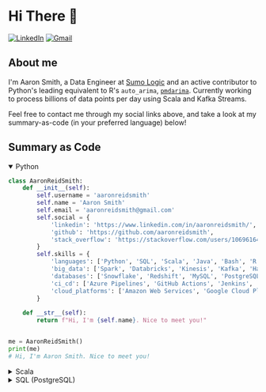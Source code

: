 # Hi There 👋
[![LinkedIn](https://img.shields.io/badge/-Aaron_Smith-blue?style=flat&logo=Linkedin&logoColor=white&link=https://www.linkedin.com/in/aaronreidsmith/)](https://www.linkedin.com/in/aaronreidsmith/)
[![Gmail](https://img.shields.io/badge/-aaronreidsmith@gmail.com-D14836?style=flat&logo=Gmail&logoColor=white&link=mailto:aaronreidsmith@gmail.com)](mailto:aaronreidsmith@gmail.com)

## About me
I'm Aaron Smith, a Data Engineer at [Sumo Logic](https://www.sumologic.com/) and an active contributor to Python's leading equivalent to R's `auto_arima`, [`pmdarima`](https://github.com/alkaline-ml/pmdarima). Currently working to process billions of data points per day using Scala and Kafka Streams.

Feel free to contact me through my social links above, and take a look at my summary-as-code (in your preferred language) below!


## Summary as Code 

<details open><summary>Python</summary>
<p>

```python
class AaronReidSmith:
    def __init__(self):
        self.username = 'aaronreidsmith'
        self.name = 'Aaron Smith'
        self.email = 'aaronreidsmith@gmail.com'
        self.social = {
            'linkedin': 'https://www.linkedin.com/in/aaronreidsmith/',
            'github': 'https://github.com/aaronreidsmith',
            'stack_overflow': 'https://stackoverflow.com/users/10696164/aaron-smith'
        }
        self.skills = {
            'languages': ['Python', 'SQL', 'Scala', 'Java', 'Bash', 'R', 'Perl', 'PHP'],
            'big_data': ['Spark', 'Databricks', 'Kinesis', 'Kafka', 'Hadoop'],
            'databases': ['Snowflake', 'Redshift', 'MySQL', 'PostgreSQL', 'DynamoDB'],
            'ci_cd': ['Azure Pipelines', 'GitHub Actions', 'Jenkins', 'Travis CI', 'Appveyor', 'CircleCI'],
            'cloud_platforms': ['Amazon Web Services', 'Google Cloud Platform']
        }
        
    def __str__(self):
        return f"Hi, I'm {self.name}. Nice to meet you!"


me = AaronReidSmith()    
print(me)
# Hi, I'm Aaron Smith. Nice to meet you!
```

</p>
</details>

<details><summary>Scala</summary>
<p>

```scala
class AaronReidSmith {
  val userName: String = "aaronreidsmith"
  val name: String     = "Aaron Smith"
  val email: String    = "aaronreidsmith@gmail.com"
  val social: Map[String, String] = Map(
    "linkedin"      -> "https://www.linkedin.com/in/aaronreidsmith/",
    "github"        -> "https://github.com/aaronreidsmith",
    "stackOverflow" -> "https://stackoverflow.com/users/10696164/aaron-smith"
  )
  val skills: Map[String, Seq[String]] = Map(
    "languages"      -> Seq("Python", "SQL", "Scala", "Java", "Bash", "R", "Perl", "PHP"),
    "bigData"        -> Seq("Spark", "Databricks", "Kinesis", "Kafka", "Hadoop"),
    "databases"      -> Seq("Snowflake", "Redshift", "MySQL", "PostgreSQL", "DynamoDB"),
    "ciCd"           -> Seq("Azure Pipelines", "GitHub Actions", "Jenkins", "Travis CI", "Appveyor", "CircleCI"),
    "cloudPlatforms" -> Seq("Amazon Web Services", "Google Cloud Platform")
  )

  override def toString: String = s"Hi, I'm $name. Nice to meet you!"
}

val me = new AaronReidSmith
println(me)
// Hi, I'm Aaron Smith. Nice to meet you!
```

</p>
</details>

<details><summary>SQL (PostgreSQL)</summary>
<p>

```sql
CREATE TABLE aaron_reid_smith(
  username VARCHAR,
  name     VARCHAR,
  email    VARCHAR,
  social   JSON,
  skills   JSON
);

INSERT INTO aaron_reid_smith VALUES (
  'aaronreidsmith',
  'Aaron Smith',
  'aaronreidsmith@gmail.com',
  $$
  {
    "linkedin": "https://www.linkedin.com/in/aaronreidsmith/",
    "github": "https://github.com/aaronreidsmith",
    "stack_overflow": "https://stackoverflow.com/users/10696164/aaron-smith"
  }
  $$,
  $$
  {
    "languages": ["Python", "SQL", "Scala", "Java", "Bash", "R", "Perl", "PHP"],
    "big_data": ["Spark", "Databricks", "Kinesis", "Kafka", "Hadoop"],
    "databases": ["Snowflake", "Redshift", "MySQL", "PostgreSQL", "DynamoDB"],
    "ci_cd": ["Azure Pipelines", "GitHub Actions", "Jenkins", "Travis CI", "Appveyor", "CircleCI"],
    "cloud_platforms": ["Amazon Web Services", "Google Cloud Platform"]
  }
  $$
);

SELECT
  'Hi, I''m ' || name || '. Nice to meet you!'
FROM aaron_reid_smith;
-- Hi, I'm Aaron Smith. Nice to meet you!
```

</p>
</details>
